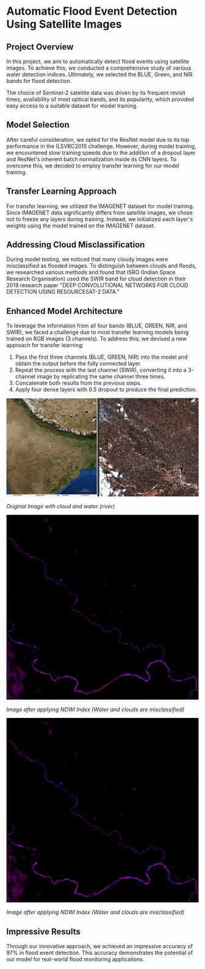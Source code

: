 # Automatic Flood Event Detection Using Satellite Images

## Project Overview

In this project, we aim to automatically detect flood events using satellite images. To achieve this, we conducted a comprehensive study of various water detection indices. Ultimately, we selected the BLUE, Green, and NIR bands for flood detection.

The choice of Sentinel-2 satellite data was driven by its frequent revisit times, availability of most optical bands, and its popularity, which provided easy access to a suitable dataset for model training.

## Model Selection

After careful consideration, we opted for the ResNet model due to its top performance in the ILSVRC2015 challenge. However, during model training, we encountered slow training speeds due to the addition of a dropout layer and ResNet's inherent batch normalization inside its CNN layers. To overcome this, we decided to employ transfer learning for our model training.

## Transfer Learning Approach

For transfer learning, we utilized the IMAGENET dataset for model training. Since IMAGENET data significantly differs from satellite images, we chose not to freeze any layers during training. Instead, we initialized each layer's weights using the model trained on the IMAGENET dataset.

## Addressing Cloud Misclassification

During model testing, we noticed that many cloudy images were misclassified as flooded images. To distinguish between clouds and floods, we researched various methods and found that ISRO (Indian Space Research Organisation) used the SWIR band for cloud detection in their 2019 research paper "DEEP CONVOLUTIONAL NETWORKS FOR CLOUD DETECTION USING RESOURCESAT-2 DATA."

## Enhanced Model Architecture

To leverage the information from all four bands (BLUE, GREEN, NIR, and SWIR), we faced a challenge due to most transfer learning models being trained on RGB images (3 channels). To address this, we devised a new approach for transfer learning:

1. Pass the first three channels (BLUE, GREEN, NIR) into the model and obtain the output before the fully connected layer.
2. Repeat the process with the last channel (SWIR), converting it into a 3-channel image by replicating the same channel three times.
3. Concatenate both results from the previous steps.
4. Apply four dense layers with 0.5 dropout to produce the final prediction.

![Image1](Images/Org_Images.png)

*Original Image with cloud and water (river)*

![Image2](Images/NDWI_Images.png)

*Image after applying NDWI Index (Water and clouds are misclassified)*

![Image2](Images/NDWI_Images.png)

*Image after applying NDWI Index (Water and clouds are misclassified)*

## Impressive Results

Through our innovative approach, we achieved an impressive accuracy of 97% in flood event detection. This accuracy demonstrates the potential of our model for real-world flood monitoring applications.
